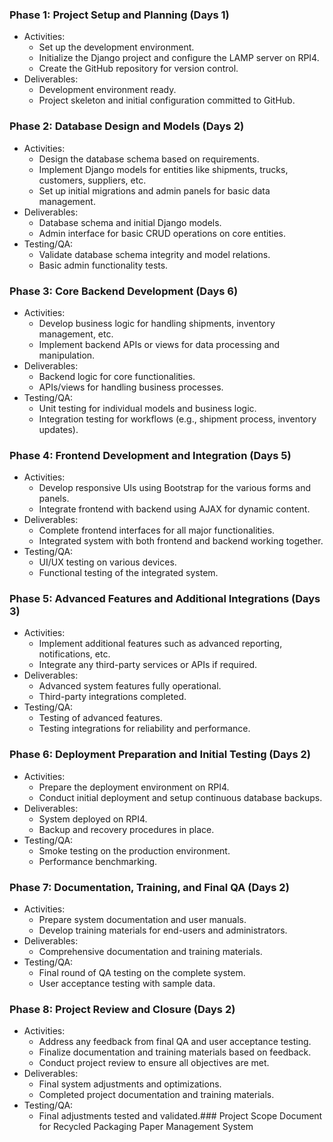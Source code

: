 ### Phase 1: Project Setup and Planning (Days 1)

-   Activities:
    -   Set up the development environment.
    -   Initialize the Django project and configure the LAMP server on RPI4.
    -   Create the GitHub repository for version control.
-   Deliverables:
    -   Development environment ready.
    -   Project skeleton and initial configuration committed to GitHub.

### Phase 2: Database Design and Models (Days 2)

-   Activities:
    -   Design the database schema based on requirements.
    -   Implement Django models for entities like shipments, trucks, customers, suppliers, etc.
    -   Set up initial migrations and admin panels for basic data management.
-   Deliverables:
    -   Database schema and initial Django models.
    -   Admin interface for basic CRUD operations on core entities.
-   Testing/QA:
    -   Validate database schema integrity and model relations.
    -   Basic admin functionality tests.

### Phase 3: Core Backend Development (Days 6)

-   Activities:
    -   Develop business logic for handling shipments, inventory management, etc.
    -   Implement backend APIs or views for data processing and manipulation.
-   Deliverables:
    -   Backend logic for core functionalities.
    -   APIs/views for handling business processes.
-   Testing/QA:
    -   Unit testing for individual models and business logic.
    -   Integration testing for workflows (e.g., shipment process, inventory updates).

### Phase 4: Frontend Development and Integration (Days 5)

-   Activities:
    -   Develop responsive UIs using Bootstrap for the various forms and panels.
    -   Integrate frontend with backend using AJAX for dynamic content.
-   Deliverables:
    -   Complete frontend interfaces for all major functionalities.
    -   Integrated system with both frontend and backend working together.
-   Testing/QA:
    -   UI/UX testing on various devices.
    -   Functional testing of the integrated system.

### Phase 5: Advanced Features and Additional Integrations (Days 3)

-   Activities:
    -   Implement additional features such as advanced reporting, notifications, etc.
    -   Integrate any third-party services or APIs if required.
-   Deliverables:
    -   Advanced system features fully operational.
    -   Third-party integrations completed.
-   Testing/QA:
    -   Testing of advanced features.
    -   Testing integrations for reliability and performance.

### Phase 6: Deployment Preparation and Initial Testing (Days 2)

-   Activities:
    -   Prepare the deployment environment on RPI4.
    -   Conduct initial deployment and setup continuous database backups.
-   Deliverables:
    -   System deployed on RPI4.
    -   Backup and recovery procedures in place.
-   Testing/QA:
    -   Smoke testing on the production environment.
    -   Performance benchmarking.

### Phase 7: Documentation, Training, and Final QA (Days 2)

-   Activities:
    -   Prepare system documentation and user manuals.
    -   Develop training materials for end-users and administrators.
-   Deliverables:
    -   Comprehensive documentation and training materials.
-   Testing/QA:
    -   Final round of QA testing on the complete system.
    -   User acceptance testing with sample data.

### Phase 8: Project Review and Closure (Days 2)

-   Activities:
    -   Address any feedback from final QA and user acceptance testing.
    -   Finalize documentation and training materials based on feedback.
    -   Conduct project review to ensure all objectives are met.
-   Deliverables:
    -   Final system adjustments and optimizations.
    -   Completed project documentation and training materials.
-   Testing/QA:
    -   Final adjustments tested and validated.### Project Scope Document for Recycled Packaging Paper Management System
